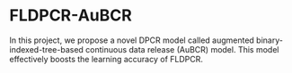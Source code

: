 # FLDPCR-AuBCR
In this project, we propose a novel DPCR model called augmented binary-indexed-tree-based continuous data release (AuBCR) model. This model effectively boosts the learning accuracy of FLDPCR.
